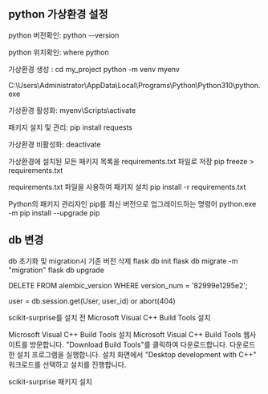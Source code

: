 ## python 가상환경 설정

python 버전확인:
python --version

python 위치확인:
where python

가상환경 생성 :
cd my_project
python -m venv myenv

C:\Users\Administrator\AppData\Local\Programs\Python\Python310\python.exe

가상환경 활성화:
myenv\Scripts\activate

패키지 설치 및 관리:
pip install requests

가상환경 비활성화:
deactivate

가상환경에 설치된 모든 패키지 목록을 requirements.txt 파일로 저장
pip freeze > requirements.txt

requirements.txt 파일을 사용하여 패키지 설치
pip install -r requirements.txt

Python의 패키지 관리자인 pip를 최신 버전으로 업그레이드하는 명령어
python.exe -m pip install --upgrade pip

## db 변경
db 초기화 및 migration시 기존 버전 삭제
flask db init
flask db migrate -m "migration"
flask db upgrade

DELETE FROM alembic_version WHERE version_num = '82999e1295e2';

user = db.session.get(User, user_id) or abort(404)

scikit-surprise를 설치 전 Microsoft Visual C++ Build Tools 설치

Microsoft Visual C++ Build Tools 설치
Microsoft Visual C++ Build Tools 웹사이트를 방문합니다.
"Download Build Tools"를 클릭하여 다운로드합니다.
다운로드한 설치 프로그램을 실행합니다.
설치 화면에서 "Desktop development with C++" 워크로드를 선택하고 설치를 진행합니다.

scikit-surprise 패키지 설치